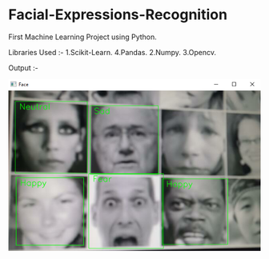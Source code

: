 # Facial-Expressions-Recognition
First Machine Learning Project using Python.

Libraries Used :-
    1.Scikit-Learn.
    4.Pandas.
    2.Numpy.
    3.Opencv.

Output :-

![Alt text](output.png)
